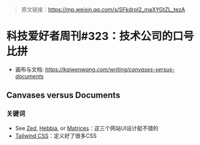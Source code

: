 > 原文链接：https://mp.weixin.qq.com/s/SFkdrpI2_maXYGtZL_tezA

# 科技爱好者周刊#323：技术公司的口号比拼

- 画布与文档: *https://kaiwenwang.com/writing/canvases-versus-documents*



## Canvases versus Documents

### 关键词

- See [Zed](https://zed.dev/), [Hebbia](https://www.hebbia.ai/), or [Matrices](https://matrices.app/)：这三个网站UI设计挺不错的
- [Tailwind CSS](https://tailwindcss.com/)：定义好了很多CSS